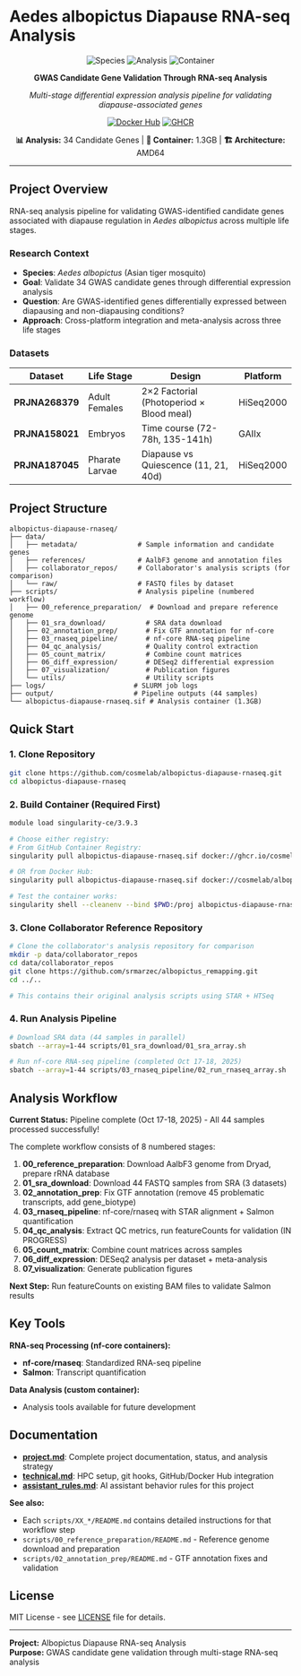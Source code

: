 # Aedes albopictus Diapause RNA-seq Analysis

<div align="center">

![Species](https://img.shields.io/badge/Species-Aedes%20albopictus-brightgreen?style=for-the-badge&logo=dna)
![Analysis](https://img.shields.io/badge/Analysis-RNA--seq-blue?style=for-the-badge&logo=chart-line)
![Container](https://img.shields.io/badge/Container-Ready-orange?style=for-the-badge&logo=docker)

**GWAS Candidate Gene Validation Through RNA-seq Analysis**

*Multi-stage differential expression analysis pipeline for validating diapause-associated genes*

[![Docker Hub](https://img.shields.io/badge/Docker%20Hub-cosmelab%2Falbopictus--diapause--rnaseq-2496ED?style=flat&logo=docker&logoColor=white)](https://hub.docker.com/r/cosmelab/albopictus-diapause-rnaseq)
[![GHCR](https://img.shields.io/badge/GHCR-ghcr.io%2Fcosmelab%2Falbopictus--diapause--rnaseq-181717?style=flat&logo=github&logoColor=white)](https://github.com/cosmelab/albopictus-diapause-rnaseq/pkgs/container/albopictus-diapause-rnaseq)

**📊 Analysis:** 34 Candidate Genes | **🐳 Container:** 1.3GB | **🏗️ Architecture:** AMD64

</div>

---

## Project Overview

RNA-seq analysis pipeline for validating GWAS-identified candidate genes associated with diapause regulation in *Aedes albopictus* across multiple life stages.

### Research Context

- **Species**: *Aedes albopictus* (Asian tiger mosquito)
- **Goal**: Validate 34 GWAS candidate genes through differential expression analysis
- **Question**: Are GWAS-identified genes differentially expressed between diapausing and non-diapausing conditions?
- **Approach**: Cross-platform integration and meta-analysis across three life stages

### Datasets

<div align="center">

| Dataset | Life Stage | Design | Platform |
|---------|------------|---------|----------|
| **PRJNA268379** | Adult Females | 2×2 Factorial (Photoperiod × Blood meal) | HiSeq2000 |
| **PRJNA158021** | Embryos | Time course (72-78h, 135-141h) | GAIIx |
| **PRJNA187045** | Pharate Larvae | Diapause vs Quiescence (11, 21, 40d) | HiSeq2000 |

</div>

## Project Structure

```
albopictus-diapause-rnaseq/
├── data/
│   ├── metadata/               # Sample information and candidate genes
│   ├── references/             # AalbF3 genome and annotation files
│   ├── collaborator_repos/     # Collaborator's analysis scripts (for comparison)
│   └── raw/                    # FASTQ files by dataset
├── scripts/                    # Analysis pipeline (numbered workflow)
│   ├── 00_reference_preparation/  # Download and prepare reference genome
│   ├── 01_sra_download/          # SRA data download
│   ├── 02_annotation_prep/       # Fix GTF annotation for nf-core
│   ├── 03_rnaseq_pipeline/       # nf-core RNA-seq pipeline
│   ├── 04_qc_analysis/           # Quality control extraction
│   ├── 05_count_matrix/          # Combine count matrices
│   ├── 06_diff_expression/       # DESeq2 differential expression
│   ├── 07_visualization/         # Publication figures
│   └── utils/                    # Utility scripts
├── logs/                      # SLURM job logs
├── output/                    # Pipeline outputs (44 samples)
└── albopictus-diapause-rnaseq.sif # Analysis container (1.3GB)
```

## Quick Start

### 1. Clone Repository
```bash
git clone https://github.com/cosmelab/albopictus-diapause-rnaseq.git
cd albopictus-diapause-rnaseq
```

### 2. Build Container (Required First)
```bash
module load singularity-ce/3.9.3

# Choose either registry:
# From GitHub Container Registry:
singularity pull albopictus-diapause-rnaseq.sif docker://ghcr.io/cosmelab/albopictus-diapause-rnaseq:latest

# OR from Docker Hub:
singularity pull albopictus-diapause-rnaseq.sif docker://cosmelab/albopictus-diapause-rnaseq:latest

# Test the container works:
singularity shell --cleanenv --bind $PWD:/proj albopictus-diapause-rnaseq.sif
```

### 3. Clone Collaborator Reference Repository
```bash
# Clone the collaborator's analysis repository for comparison
mkdir -p data/collaborator_repos
cd data/collaborator_repos
git clone https://github.com/srmarzec/albopictus_remapping.git
cd ../..

# This contains their original analysis scripts using STAR + HTSeq
```

### 4. Run Analysis Pipeline
```bash
# Download SRA data (44 samples in parallel)
sbatch --array=1-44 scripts/01_sra_download/01_sra_array.sh

# Run nf-core RNA-seq pipeline (completed Oct 17-18, 2025)
sbatch --array=1-44 scripts/03_rnaseq_pipeline/02_run_rnaseq_array.sh
```

## Analysis Workflow

**Current Status:** Pipeline complete (Oct 17-18, 2025) - All 44 samples processed successfully!

The complete workflow consists of 8 numbered stages:

1. **00_reference_preparation**: Download AalbF3 genome from Dryad, prepare rRNA database
2. **01_sra_download**: Download 44 FASTQ samples from SRA (3 datasets)
3. **02_annotation_prep**: Fix GTF annotation (remove 45 problematic transcripts, add gene_biotype)
4. **03_rnaseq_pipeline**: nf-core/rnaseq with STAR alignment + Salmon quantification
5. **04_qc_analysis**: Extract QC metrics, run featureCounts for validation (IN PROGRESS)
6. **05_count_matrix**: Combine count matrices across samples
7. **06_diff_expression**: DESeq2 analysis per dataset + meta-analysis
8. **07_visualization**: Generate publication figures

**Next Step:** Run featureCounts on existing BAM files to validate Salmon results

## Key Tools

**RNA-seq Processing (nf-core containers):**
- **nf-core/rnaseq**: Standardized RNA-seq pipeline
- **Salmon**: Transcript quantification

**Data Analysis (custom container):**
- Analysis tools available for future development

## Documentation

- **[project.md](project.md)**: Complete project documentation, status, and analysis strategy
- **[technical.md](technical.md)**: HPC setup, git hooks, GitHub/Docker Hub integration
- **[assistant_rules.md](assistant_rules.md)**: AI assistant behavior rules for this project

**See also:**
- Each `scripts/XX_*/README.md` contains detailed instructions for that workflow step
- `scripts/00_reference_preparation/README.md` - Reference genome download and preparation
- `scripts/02_annotation_prep/README.md` - GTF annotation fixes and validation

## License

MIT License - see [LICENSE](LICENSE) file for details.

---

**Project:** Albopictus Diapause RNA-seq Analysis  
**Purpose:** GWAS candidate gene validation through multi-stage RNA-seq analysis